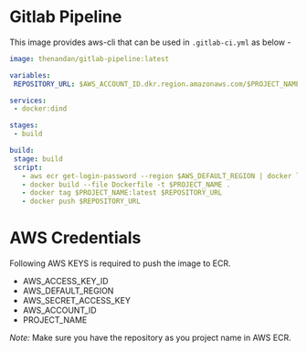 # Gitlab Pipeline
 This image provides aws-cli that can be used in ```.gitlab-ci.yml``` as below - 
 ```yaml
image: thenandan/gitlab-pipeline:latest

variables:
  REPOSITORY_URL: $AWS_ACCOUNT_ID.dkr.region.amazonaws.com/$PROJECT_NAME:latest

services:
  - docker:dind

stages:
  - build

build:
  stage: build
  script:
    - aws ecr get-login-password --region $AWS_DEFAULT_REGION | docker login --username AWS --password-stdin $AWS_ACCOUNT_ID.dkr.region.amazonaws.com
    - docker build --file Dockerfile -t $PROJECT_NAME .
    - docker tag $PROJECT_NAME:latest $REPOSITORY_URL
    - docker push $REPOSITORY_URL

```

# AWS Credentials
Following AWS KEYS is required to push the image to ECR.
- AWS_ACCESS_KEY_ID 
- AWS_DEFAULT_REGION
- AWS_SECRET_ACCESS_KEY
- AWS_ACCOUNT_ID
- PROJECT_NAME

*Note:* Make sure you have the repository as you project name in AWS ECR. 